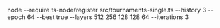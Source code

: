 node --require ts-node/register src/tournaments-single.ts --history 3 --epoch 64 --best true  --layers 512 256  128 128 64 --iterations 3